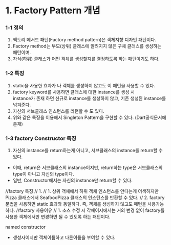 # 1. Factory Pattern 개념
### 1-1 정의
1. 팩토리 메서드 패턴(Factory method pattern)은 객체지향 디자인 패턴이다. 
2. Factory method는 부모(상위) 클래스에 알려지지 않은 구체 클래스를 생성하는 패턴이며. 
3. 자식(하위) 클래스가 어떤 객체를 생성할지를 결정하도록 하는 패턴이기도 하다.

### 1-2 특징
1. static을 사용한 효과가 나 객체를 생성하지 않고도 이 패턴을 사용할 수 있다.
2. factory keyword를 사용하면 클래스에 대한 instance를 생성 시    
  instance가 존재 하면 신규로 instance를 생성하지 않고, 기존 생성된 instance를 넘겨준다.
3. 자신의 서브클래스 인스턴스를 리턴할 수 도 있다.
9. 위와 같은 특징을 이용해서 Singleton Pattern을 구현할 수 있다. (Dart공식문서에 존재)

### 1-3 factory Constructor 특징
1. 자신의 instance를 return하는게 아니고, 서브클래스의 instance를 return할 수 있다.   
  - 이때, return은 서브클래스의 instance이지만, return하는 type은 서브클래스의 type이 아니고 자신의 type이다.
  - 일반, Constructor에서는 자신의 instance만 return할 수 있다.

  //factory 특징
  //  1. 
  //  1. 상위 객체에서 하위 객체 인스턴스를 안다는게 어색하지만 Pizza 클래스에서 SeafoodPizza 클래스의 인스턴스를 반환할 수 있다.
  //  2. factory문법을 사용하면 static 효과와 동일하다. 즉, 객체를 생성하지 않고도 패턴을 사용가능하다.
  //factory 사용이유
  //  1. 소스 수정 시 각페이지에서는 거의 변경 없이 factory를 사용한 객체에서만 변경하면 될 수 있도록 하는 패턴이다.

named constructor
 - 생성자이지만 객체이름하고 다른이름을 부여할 수 있다.

